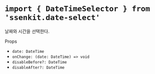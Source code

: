 # `import { DateTimeSelector } from 'ssenkit.date-select'`

날짜와 시간을 선택한다.

Props
- `date: DateTime`
- `onChange: (date: DateTime) => void`
- `disableBefore?: DateTime`
- `disableAfter?: DateTime`
